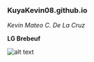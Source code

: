 ### KuyaKevin08.github.io
*Kevin Mateo C. De La Cruz*

**LG Brebeuf**

![alt text](https://user-images.githubusercontent.com/122419118/212209537-125d9d39-0e0b-460a-ad54-f336900a5a53.png)
